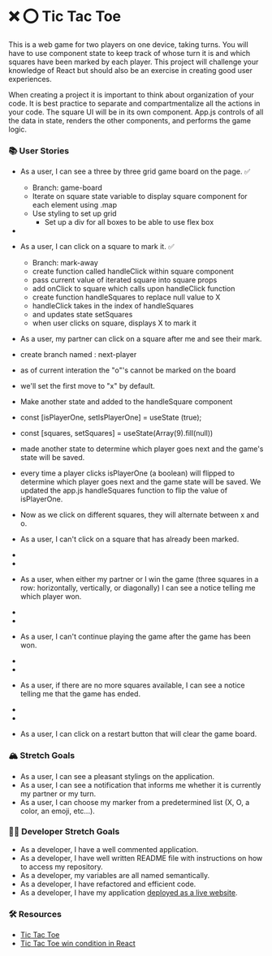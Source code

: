 # ❌ ⭕️ Tic Tac Toe

This is a web game for two players on one device, taking turns. You will have to use component state to keep track of whose turn it is and which squares have been marked by each player. This project will challenge your knowledge of React but should also be an exercise in creating good user experiences.

When creating a project it is important to think about organization of your code. It is best practice to separate and compartmentalize all the actions in your code. The square UI will be in its own component. App.js controls of all the data in state, renders the other components, and performs the game logic.

### 📚 User Stories

- As a user, I can see a three by three grid game board on the page. ✅
    - Branch: game-board
    - Iterate on square state variable to display square component for each element using .map
    - Use styling to set up grid
        - Set up a div for all boxes to be able to use flex box
- 
- As a user, I can click on a square to mark it. ✅
    - Branch: mark-away
    - create function called handleClick within square component
    - pass current value of iterated square into square props
    - add onClick to square which calls upon handleClick function
    - create function handleSquares to replace null value to X
    - handleClick takes in the index of handleSquares
    - and updates state setSquares
    - when user clicks on square, displays X to mark it
    
      
- As a user, my partner can click on a square after me and see their mark.
- create branch named : next-player
- as of current interation the "o"'s cannot be marked on the board
- we'll  set the first move to "x" by default. 
- Make another state and added to the handleSquare component 
- const [isPlayerOne, setIsPlayerOne] = useState (true);
- const [squares, setSquares] = useState(Array(9).fill(null))
- made another state to determine which player goes next and the game's state will be saved. 
- every time a player clicks isPlayerOne (a boolean) will flipped to determine which player goes next and the game state will  be saved.  We updated the app.js handleSquares function to flip the value of isPlayerOne. 
- Now as we click on different squares, they will alternate between x and o. 

- As a user, I can't click on a square that has already been marked.
- 
- 
- As a user, when either my partner or I win the game (three squares in a row: horizontally, vertically, or diagonally) I can see a notice telling me which player won.
- 
- 
- As a user, I can't continue playing the game after the game has been won.
- 
- 
- As a user, if there are no more squares available, I can see a notice telling me that the game has ended.
- 
- 
- As a user, I can click on a restart button that will clear the game board.

### 🏔 Stretch Goals

- As a user, I can see a pleasant stylings on the application.
- As a user, I can see a notification that informs me whether it is currently my partner or my turn.
- As a user, I can choose my marker from a predetermined list (X, O, a color, an emoji, etc...).

### 👩‍💻 Developer Stretch Goals

- As a developer, I have a well commented application.
- As a developer, I have well written README file with instructions on how to access my repository.
- As a developer, my variables are all named semantically.
- As a developer, I have refactored and efficient code.
- As a developer, I have my application [deployed as a live website](https://render.com/docs/deploy-create-react-app).

### 🛠 Resources

- [Tic Tac Toe](https://en.wikipedia.org/wiki/Tic-tac-toe)
- [Tic Tac Toe win condition in React](https://forum.freecodecamp.org/t/need-help-understanding-react-tic-tac-toe-winner-function/137840)
